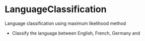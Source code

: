 # LanguageClassification
Language classification using maximum likelihood method
- Classify the language between English, French, Germany and 
